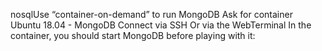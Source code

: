 nosqlUse “container-on-demand” to run MongoDB
Ask for container Ubuntu 18.04 - MongoDB
Connect via SSH
Or via the WebTerminal
In the container, you should start MongoDB before playing with it:
